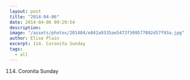 ```yaml
---
layout: post
title: "2014-04-06"
date: 2014-04-06 09:29:54
description: 
image: "/assets/photos/201404/e042a9335ae5472f309577092d57f93a.jpg"
author: Elise Plain
excerpt: 114. Coronita Sunday
tags: 
  - all
---
```


114. Coronita Sunday
<p></p>
